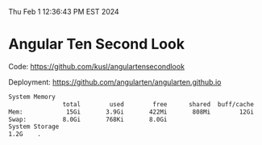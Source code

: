 Thu Feb  1 12:36:43 PM EST 2024

# Angular Ten Second Look

Code: https://github.com/kusl/angulartensecondlook

Deployment: https://github.com/angularten/angularten.github.io

```bash
System Memory
               total        used        free      shared  buff/cache   available
Mem:            15Gi       3.9Gi       422Mi       808Mi        12Gi        11Gi
Swap:          8.0Gi       768Ki       8.0Gi
System Storage
1.2G	.
```
```bash
